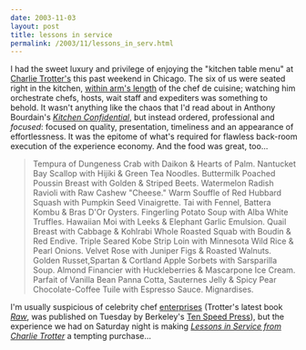 ```yaml
---
date: 2003-11-03
layout: post
title: lessons in service
permalink: /2003/11/lessons_in_serv.html
---
```


I had the sweet luxury and privilege of enjoying the "kitchen table menu" at [Charlie Trotter's](http://www.charlietrotters.com/) this past weekend in Chicago. The six of us were seated right in the kitchen, [within arm's length](http://www.charlietrotters.com/restaurant/tour/index.asp?imgID=6) of the chef de cuisine; watching him orchestrate chefs, hosts, wait staff and expediters was something to behold. It wasn't anything like the chaos that I'd read about in Anthony Bourdain's [_Kitchen Confidential_](http://www.amazon.com/exec/obidos/tg/detail/-/0060934913/statingtheobvioua/), but instead ordered, professional and _focused_: focused on quality, presentation, timeliness and an appearance of effortlessness. It was the epitome of what's required for flawless back-room execution of the experience economy. And the food was great, too...

> Tempura of Dungeness Crab with Daikon & Hearts of Palm. Nantucket Bay Scallop with Hijiki & Green Tea Noodles. Buttermilk Poached Poussin Breast with Golden & Striped Beets. Watermelon Radish Ravioli with Raw Cashew "Cheese." Warm Souffle of Red Hubbard Squash with Pumpkin Seed Vinaigrette. Tai with Fennel, Battera Kombu & Bras D'Or Oysters. Fingerling Potato Soup with Alba White Truffles. Hawaiian Moi with Leeks & Elephant Garlic Emulsion. Quail Breast with Cabbage & Kohlrabi Whole Roasted Squab with Boudin & Red Endive. Triple Seared Kobe Strip Loin with Minnesota Wild Rice & Pearl Onions. Velvet Rose with Juniper Figs & Roasted Walnuts. Golden Russet,Spartan & Cortland Apple Sorbets with Sarsparilla Soup. Almond Financier with Huckleberries & Mascarpone Ice Cream. Parfait of Vanilla Bean Panna Cotta, Sauternes Jelly & Spicy Pear Chocolate-Coffee Tuile with Espresso Sauce. Mignardises.

I'm usually suspicious of celebrity chef [enterprises](http://www.charlietrotters.com/store/) (Trotter's latest book [_Raw_](http://www.amazon.com/exec/obidos/tg/detail/-/1580084702/statingtheobvioua/), was published on Tuesday by Berkeley's [Ten Speed Press](http://www.tenspeedpress.com/)), but the experience we had on Saturday night is making [_Lessons in Service from Charlie Trotter_](http://www.amazon.com/exec/obidos/tg/detail/-/1580083153/statingtheobvioua/) a tempting purchase...